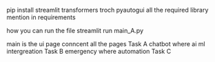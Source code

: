 pip install streamlit transformers troch pyautogui 
all the required library mention in requirements 

how you can run the file 
streamlit run main_A.py

main is the ui page conncent all the pages  Task A
chatbot where ai ml intergreation  Task B
emergency where automation Task C

